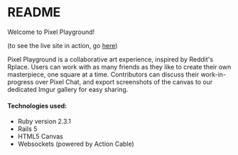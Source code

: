 # README

Welcome to Pixel Playground!

(to see the live site in action, go [here](https://pixel-playground.herokuapp.com/ "Pixel Playground"))

Pixel Playground is a collaborative art experience, inspired by Reddit's Rplace. Users can work with as many friends as they like to create their own masterpiece, one square at a time. Contributors can discuss their work-in-progress over Pixel Chat, and export screenshots of the canvas to our dedicated Imgur gallery for easy sharing.

#### Technologies used: 

* Ruby version 2.3.1
* Rails 5
* HTML5 Canvas
* Websockets (powered by Action Cable)

